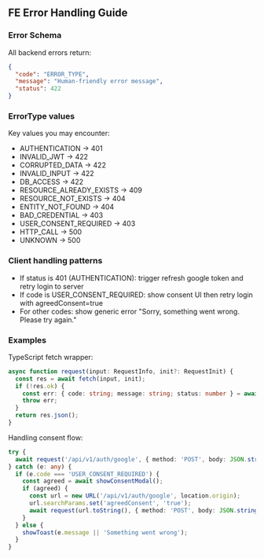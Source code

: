 ## FE Error Handling Guide

### Error Schema
All backend errors return:
```json
{
  "code": "ERROR_TYPE",
  "message": "Human-friendly error message",
  "status": 422
}
```

### ErrorType values
Key values you may encounter:
- AUTHENTICATION → 401
- INVALID_JWT → 422
- CORRUPTED_DATA → 422
- INVALID_INPUT → 422
- DB_ACCESS → 422
- RESOURCE_ALREADY_EXISTS → 409
- RESOURCE_NOT_EXISTS → 404
- ENTITY_NOT_FOUND → 404
- BAD_CREDENTIAL → 403
- USER_CONSENT_REQUIRED → 403
- HTTP_CALL → 500
- UNKNOWN → 500

### Client handling patterns
- If status is 401 (AUTHENTICATION): trigger refresh google token and retry login to server
- If code is USER_CONSENT_REQUIRED: show consent UI then retry login with agreedConsent=true
- For other codes: show generic error "Sorry, something went wrong. Please try again."

### Examples

TypeScript fetch wrapper:
```ts
async function request(input: RequestInfo, init?: RequestInit) {
  const res = await fetch(input, init);
  if (!res.ok) {
    const err: { code: string; message: string; status: number } = await res.json();
    throw err;
  }
  return res.json();
}
```

Handling consent flow:
```ts
try {
  await request('/api/v1/auth/google', { method: 'POST', body: JSON.stringify({ token }) });
} catch (e: any) {
  if (e.code === 'USER_CONSENT_REQUIRED') {
    const agreed = await showConsentModal();
    if (agreed) {
      const url = new URL('/api/v1/auth/google', location.origin);
      url.searchParams.set('agreedConsent', 'true');
      await request(url.toString(), { method: 'POST', body: JSON.stringify({ token }) });
    }
  } else {
    showToast(e.message || 'Something went wrong');
  }
}
```

